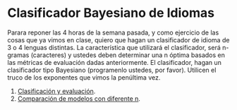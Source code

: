 # Clasificador Bayesiano de Idiomas

Parara reponer las 4 horas de la semana pasada, y como ejercicio de las cosas que ya vimos en clase, quiero que hagan un clasificador de idioma de 3 o 4 lenguas distintas. La característica que utilizará el clasificador, será n-gramas (caracteres) y ustedes deben determinar una n óptima basados en las métricas de evaluación dadas anteriormente. El clasificador, hagan un clasificador tipo Bayesiano (programenlo ustedes, por favor). Utilicen el truco de los exponentes que vimos la penúltima vez.

1. [Clasificación y evaluación](./clas_bayes_idiomas.ipynb).
2. [Comparación de modelos con diferente n](./comparacion_modelos.ipynb).